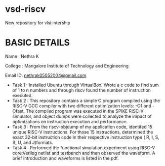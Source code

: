 # vsd-riscv
New repository for vlsi intership

# BASIC DETAILS
Name    : Nethra K

College : Mangalore Institute of Technology and Engineering

Email ID: nethrak05052004@gmail.com

* Task 1 : Installed Ubuntu through VirtualBox. Wrote a  c code to find sum of 1 to n numbers and through riscv found the number of instruction executed.
* Task 2 : This repository contains a simple C program compiled using the RISC-V GCC compiler with two different optimization levels: -O1 and -Ofast. The compiled program was executed in the SPIKE RISC-V simulator, and object dumps were collected to analyze the impact of optimizations on instruction execution and performance.
* Task 3 : From the riscv-objdump of my application code, identifed 15 unique RISC-V instructions.
For those 15 instructions, determined the exact 32-bit instruction code in their respective instruction type ( R, I, S, B, U, and J)formats.
* Task 4 : Performed the functional simulation experiment using RISC-V core:Verilog netlist and testbench and then observed the waveform. A brief introduction and waveforms is listed in the pdf.
